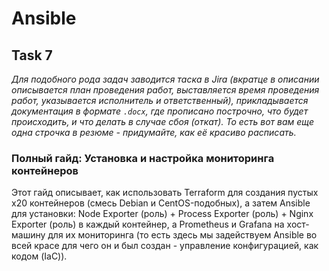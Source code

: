 # Ansible

## Task 7

_Для подобного рода задач заводится таска в Jira (вкратце в описании описывается план проведения работ, выставляется время проведения работ, указывается исполнитель и ответственный), прикладывается документация в формате `.docx`, где прописано построчно, что будет происходить, и что делать в случае сбоя (откат). То есть вот вам еще одна строчка в резюме - придумайте, как её красиво расписать._

### **Полный гайд: Установка и настройка мониторинга контейнеров**

Этот гайд описывает, как использовать Terraform для создания пустых x20 контейнеров (смесь Debian и CentOS-подобных), а затем Ansible для установки: Node Exporter (роль) + Process Exporter (роль) + Nginx Exporter (роль) в каждый контейнер, а Prometheus и Grafana на хост-машину для их мониторинга (то есть здесь мы задействуем Ansible во всей красе для чего он и был создан - управление конфигурацией, как кодом (IaC)).
